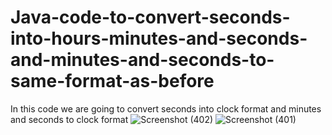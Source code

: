 # Java-code-to-convert-seconds-into-hours-minutes-and-seconds-and-minutes-and-seconds-to-same-format-as-before
In this code we are going to convert seconds into clock format and minutes and seconds to clock format
![Screenshot (402)](https://github.com/RishabhRaj240/Java-code-to-convert-seconds-into-hours-minutes-and-seconds-and-minutes-and-seconds-to-same-format/assets/155876855/23eb357b-403e-4c25-a625-5ea395a03ba6)
![Screenshot (401)](https://github.com/RishabhRaj240/Java-code-to-convert-seconds-into-hours-minutes-and-seconds-and-minutes-and-seconds-to-same-format/assets/155876855/2288bf37-a418-429c-9de5-fdd6d5cbcf96)
